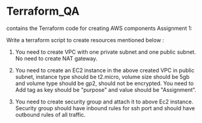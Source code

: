 # Terraform_QA
contains the Terraform code for creating AWS components
Assignment 1:

Write a terraform script to create resources mentioned below :

1. You need to create VPC with one private subnet and one public subnet. No need to create NAT gateway.

2. You need to create an EC2 instance in the above created VPC in public subnet, instance type should be t2.micro, volume size should be 5gb and volume type should be gp2, should not be encrypted. You need to Add tag as key should be "purpose" and value should be "Assignment".

3. You need to create security group and attach it to above Ec2 instance. Security group should have inbound rules for ssh port and should have outbound rules of all traffic.
